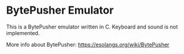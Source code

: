 # BytePusher Emulator
This is a BytePusher emulator written in C. Keyboard and sound is not implemented.

More info about BytePusher: https://esolangs.org/wiki/BytePusher

